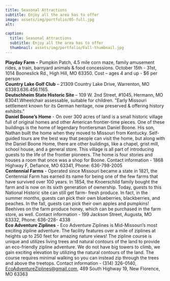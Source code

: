 ```yaml
---
title: Seasonal Attractions
subtitle: Enjoy all the area has to offer
image: assets/img/portfolio/05-full.jpg
alt: 

caption:
  title: Seasonal Attractions
  subtitle: Enjoy all the area has to offer
  thumbnail: assets/img/portfolio/Fall-thumbnail.jpg
---
```

**Playday Farm** – Pumpkin Patch, 4.5 mile corn maze, family amusement rides, a train,
barnyard animals &amp; food concessions. October 15th - 31st, 1014 Booneslick Rd., High
Hill, MO 63350. Cost – ages 4 and up - $6 per person<br>
**Country Lake Golf Club** – 21309 Country Lake Drive, Warrenton, MO
63383.636.456.1165.<br>
**Deutschheim State Historic Site** – 109 W. 2nd Street, #1045, Hermann, MO
63041.Wheelchair assessable, suitable for children. &quot;Early Missouri settlement known
for its German heritage, now preserved &amp; offering history exhibits.&quot;<br>
**Daniel Boone’s Home** - On over 300 acres of land is a small historic village full of
original homes and other American frontier-time pieces. One of these buildings is the
home of legendary frontiersman Daniel Boone. His son, Nathan built the home when
they moved to Missouri from Kentucky. Self-guided tours are the best way that people
can visit the home, but along with the Daniel Boone Home, there are other buildings,
like a chapel, grist mill, school house, and a general store. This village is all part of
introducing guests to the life of the frontier pioneers. The home is four stories and
houses a room that once was a shop for Boone. Contact information - 1868 Highway F,
Defiance, MO 63341, Phone: 636-798-2005<br>
**Centennial Farms** - Operated since Missouri became a state in 1821, the Centennial
Farm has earned its name for being one of the few farms that have survived over 100
years. In 1854, the Knoerschild family bought the farm and is now on its sixth
generation of ownership. Today, guests to this National Historic site can still get farm-
fresh produce. In fact, in the summer months, guests can pick their own blueberries,
blackberries, and peaches. In the fall, guests can pick their own apples and pumpkins!
Beehives on the farm produce honey, which can be purchased in the farm store, as
well. Contact information - 199 Jackson Street, Augusta, MO 63332, Phone: 636-228-
4338<br>
**Eco Adventure Ziplines** - Eco Adventure Ziplines is Mid-Missouri’s most exciting zipline adventure. The facility
features over a mile of ziplines at heights up to 250 feet for amazing nature views! The
zipline course is unique and utilizes living trees and natural contours of the land to
provide an eco-friendly zipline adventure. We do not have big towers to climb, we gain
exciting elevation by utilizing the natural contours of the land. The course requires
minimal walking so you can instead zip through the trees and above the treetops.
Contact information - (314) 326-0140, EcoAdventureZiplines@gmail.com, 489 South
Highway 19, New Florence, MO 63363

